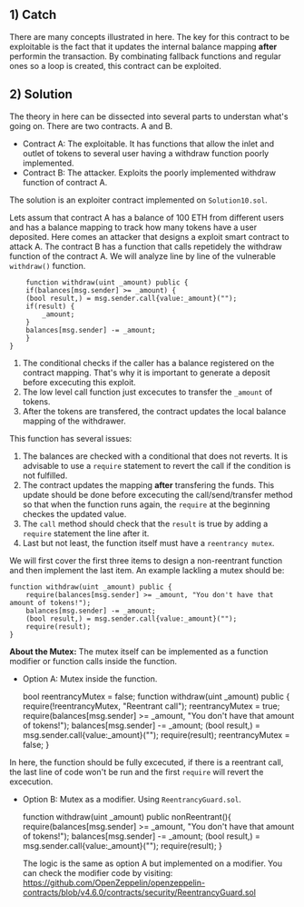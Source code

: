 ## 1) Catch
There are many concepts illustrated in here. The key for this contract to be exploitable is the fact that it updates the internal balance mapping **after** performin the transaction. By combinating fallback functions and regular ones so a loop is created, this contract can be exploited.

## 2) Solution
The theory in here can be dissected into several parts to understan what's going on.
There are two contracts. A and B.
- Contract A: The exploitable. It has functions that allow the inlet and outlet of tokens to several user having a withdraw function poorly implemented.
- Contract B: The attacker. Exploits the poorly implemented withdraw function of contract A.

The solution is an exploiter contract implemented on ```Solution10.sol```.

Lets assum that contract A has a balance of 100 ETH from different users and has a balance mapping to track how many tokens have a user deposited. Here comes an attacker that designs a exploit smart contract to attack A. The contract B has a function that calls repetidely the withdraw function of the contract A. We will analyze line by line of the vulnerable ```withdraw()``` function.

        function withdraw(uint _amount) public {
        if(balances[msg.sender] >= _amount) {
        (bool result,) = msg.sender.call{value:_amount}("");
        if(result) {
            _amount;
        }
        balances[msg.sender] -= _amount;
        }
    }
    
1) The conditional checks if the caller has a balance registered on the contract mapping. That's why it is important to generate a deposit before excecuting this exploit.
2) The low level call function just excecutes to transfer the ```_amount``` of tokens.
3) After the tokens are transfered, the contract updates the local balance mapping of the withdrawer.

This function has several issues:
1) The balances are checked with a conditional that does not reverts. It is advisable to use a ```require``` statement to revert the call if the condition is not fulfilled.
2) The contract updates the mapping **after** transfering the funds. This update should be done before excecuting the call/send/transfer method so that when the function runs again, the ```require``` at the beginning checkes the updated value.
3) The ```call``` method should check that the ```result``` is true by adding a ```require``` statement the line after it.
4) Last but not least, the function itself must have a ```reentrancy mutex```.

We will first cover the first three items to design a non-reentrant function and then implement the last item.
An example lackling a mutex should be:

    
    function withdraw(uint _amount) public {
        require(balances[msg.sender] >= _amount, "You don't have that amount of tokens!"); 
        balances[msg.sender] -= _amount;
        (bool result,) = msg.sender.call{value:_amount}("");
        require(result);
    }
    

**About the Mutex:**
The mutex itself can be implemented as a function modifier or function calls inside the function.

- Option A: Mutex inside the function.
    
    bool reentrancyMutex = false;
    function withdraw(uint _amount) public {
        require(!reentrancyMutex, "Reentrant call");
        reentrancyMutex = true;
        require(balances[msg.sender] >= _amount, "You don't have that amount of tokens!"); 
        balances[msg.sender] -= _amount;
        (bool result,) = msg.sender.call{value:_amount}("");
        require(result);
        reentrancyMutex = false;
    }
    
In here, the function should be fully excecuted, if there is a reentrant call, the last line of code won't be run and the first ```require``` will revert the excecution.

- Option B: Mutex as a modifier. Using ```ReentrancyGuard.sol```.
    
    function withdraw(uint _amount) public nonReentrant(){
        require(balances[msg.sender] >= _amount, "You don't have that amount of tokens!"); 
        balances[msg.sender] -= _amount;
        (bool result,) = msg.sender.call{value:_amount}("");
        require(result);
    }
    

    The logic is the same as option A but implemented on a modifier. You can check the modifier code by visiting: 
    https://github.com/OpenZeppelin/openzeppelin-contracts/blob/v4.6.0/contracts/security/ReentrancyGuard.sol
